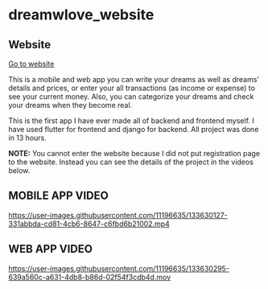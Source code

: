 # dreamwlove_website

## Website
[Go to website](https://tahaenes.com/dreamwlove_website/#/)

This is a mobile and web app you can write your dreams as well as dreams' details and prices, or enter your all transactions (as income or expense) to see your current money. Also, you can categorize your dreams and check your dreams when they become real.

This is the first app I have ever made all of backend and frontend myself. I have used flutter for frontend and django for backend. All project was done in 13 hours.

__NOTE:__ You cannot enter the website because I did not put registration page to the website. Instead you can see the details of the project in the videos below.


## MOBILE APP VIDEO
https://user-images.githubusercontent.com/11196635/133630127-331abbda-cd81-4cb6-8647-c6fbd6b21002.mp4

## WEB APP VIDEO
https://user-images.githubusercontent.com/11196635/133630295-639a560c-a631-4db8-b86d-02f54f3cdb4d.mov

